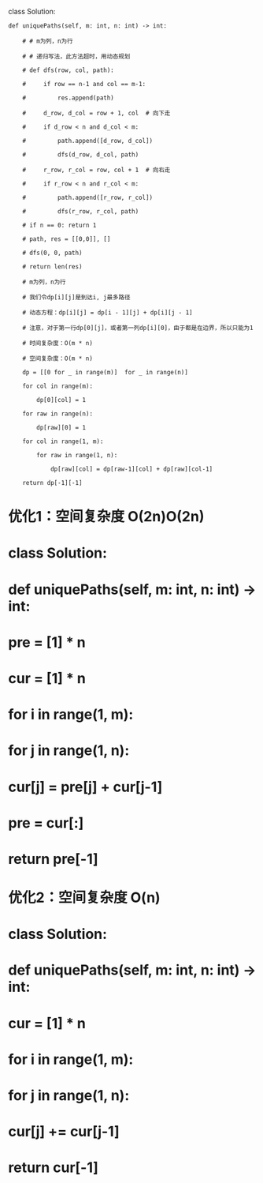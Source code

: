 class Solution:

    def uniquePaths(self, m: int, n: int) -> int:

        # # m为列，n为行

        # # 递归写法，此方法超时，用动态规划

        # def dfs(row, col, path):

        #     if row == n-1 and col == m-1:

        #         res.append(path)

        #     d_row, d_col = row + 1, col  # 向下走

        #     if d_row < n and d_col < m:

        #         path.append([d_row, d_col])

        #         dfs(d_row, d_col, path)

        #     r_row, r_col = row, col + 1  # 向右走

        #     if r_row < n and r_col < m:

        #         path.append([r_row, r_col])

        #         dfs(r_row, r_col, path)

        # if n == 0: return 1

        # path, res = [[0,0]], []

        # dfs(0, 0, path)

        # return len(res)

        # m为列，n为行

        # 我们令dp[i][j]是到达i, j最多路径

        # 动态方程：dp[i][j] = dp[i - 1][j] + dp[i][j - 1]

        # 注意，对于第一行dp[0][j]，或者第一列dp[i][0]，由于都是在边界，所以只能为1

        # 时间复杂度：O(m * n)

        # 空间复杂度：O(m * n)

        dp = [[0 for _ in range(m)]  for _ in range(n)]

        for col in range(m):

            dp[0][col] = 1

        for raw in range(n):

            dp[raw][0] = 1

        for col in range(1, m):

            for raw in range(1, n):

                dp[raw][col] = dp[raw-1][col] + dp[raw][col-1]

        return dp[-1][-1]

# 优化1：空间复杂度 O(2n)O(2n)

# class Solution:

#     def uniquePaths(self, m: int, n: int) -> int:

#         pre = [1] * n

#         cur = [1] * n

#         for i in range(1, m):

#             for j in range(1, n):

#                 cur[j] = pre[j] + cur[j-1]

#             pre = cur[:]

#         return pre[-1]

# 优化2：空间复杂度 O(n)

# class Solution:

#     def uniquePaths(self, m: int, n: int) -> int:

#         cur = [1] * n

#         for i in range(1, m):

#             for j in range(1, n):

#                 cur[j] += cur[j-1]

#         return cur[-1]





